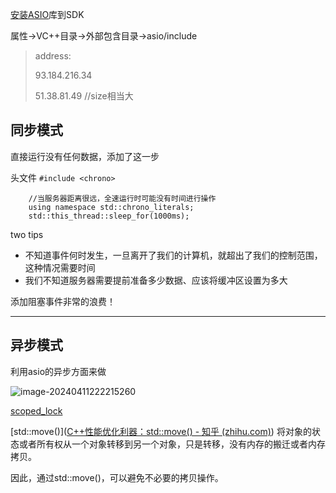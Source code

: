 [安装ASIO](https://sourceforge.net/projects/asio/files/asio/1.28.0%20%28Stable%29/)库到SDK

属性->VC++目录->外部包含目录->asio/include

> address:
>
> 93.184.216.34
>
> 51.38.81.49 		//size相当大



## 同步模式

直接运行没有任何数据，添加了这一步

头文件 `#include <chrono>`

		//当服务器距离很远，全速运行时可能没有时间进行操作
		using namespace std::chrono_literals;
		std::this_thread::sleep_for(1000ms);

two tips

- 不知道事件何时发生，一旦离开了我们的计算机，就超出了我们的控制范围，这种情况需要时间
- 我们不知道服务器需要提前准备多少数据、应该将缓冲区设置为多大

添加阻塞事件非常的浪费！

------------------------------------------------------------

## 异步模式

利用asio的异步方面来做



![image-20240411222215260](C:\Users\1\AppData\Roaming\Typora\typora-user-images\image-20240411222215260.png)





[scoped_lock](https://en.cppreference.com/w/cpp/thread/scoped_lock)

[std::move()]([C++性能优化利器：std::move() - 知乎 (zhihu.com)](https://zhuanlan.zhihu.com/p/256239799)) 将对象的状态或者所有权从一个对象转移到另一个对象，只是转移，没有内存的搬迁或者内存拷贝。

因此，通过std::move()，可以避免不必要的拷贝操作。
